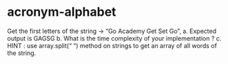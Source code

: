 # acronym-alphabet
Get the first letters of the string -> “Go Academy Get Set Go”, a. Expected output is GAGSG b. What is the time complexity of your implementation ? c. HINT : use array.split(“ “) method on strings to get an array of all words of the string.
